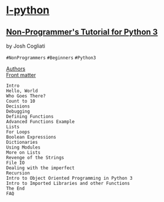 # [l-python](README.md)

## [Non-Programmer's Tutorial for Python 3](https://en.wikibooks.org/wiki/Non-Programmer%27s_Tutorial_for_Python_3)
by Josh Cogliati  

`#NonProgrammers` `#Beginners` `#Python3`

[Authors](https://en.wikibooks.org/wiki/Non-Programmer%27s_Tutorial_for_Python_3/Authors)  
[Front matter](https://en.wikibooks.org/wiki/Non-Programmer%27s_Tutorial_for_Python_3/Front_matter)  
```
Intro
Hello, World
Who Goes There?
Count to 10
Decisions
Debugging
Defining Functions
Advanced Functions Example
Lists
For Loops
Boolean Expressions
Dictionaries
Using Modules
More on Lists
Revenge of the Strings
File IO
Dealing with the imperfect
Recursion
Intro to Object Oriented Programming in Python 3
Intro to Imported Libraries and other Functions
The End
FAQ
```


